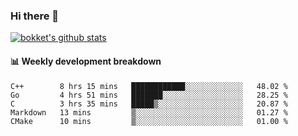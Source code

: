 ### Hi there 👋
[![bokket's github stats](https://github-readme-stats.vercel.app/api?username=bokket&show_icons=true&count_private=true)](https://github.com/anuraghazra/github-readme-stats)

#### :bar_chart: Weekly development breakdown
<!--START_SECTION:waka-->
```text
C++        8 hrs 15 mins   ████████████░░░░░░░░░░░░░   48.02 % 
Go         4 hrs 51 mins   ███████░░░░░░░░░░░░░░░░░░   28.25 % 
C          3 hrs 35 mins   █████▒░░░░░░░░░░░░░░░░░░░   20.87 % 
Markdown   13 mins         ▒░░░░░░░░░░░░░░░░░░░░░░░░   01.27 % 
CMake      10 mins         ▒░░░░░░░░░░░░░░░░░░░░░░░░   01.00 % 
```
<!--END_SECTION:waka-->
